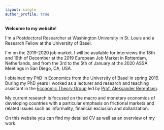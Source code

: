 ```yaml
---
layout: single
author_profile: true
---
```


**Welcome to my website!**

I'm a Postdoctoral Researcher at Washington University in St. Louis and a Research Fellow at the University of Basel.

I'm on the 2019-2020 job market. I will be available for interviews the 18th and 19th of December at the 2019 European Job Market in Rotterdam, Netherlands, and from the 3rd to the 5th of January at the 2020 ASSA Meetings in San Diego, CA, USA.

I obtained my PhD in Economics from the University of Basel in spring 2019. During my PhD years I worked as a lecturer and research and teaching assistant in the [Economic Theory Group](https://wwz.unibas.ch/en/economictheory/) led by [Prof. Aleksander Berentsen](https://wwz.unibas.ch/en/berentsen/).

My current research is focused on the macro and monetary economics of developing countries with a particular emphasis on frictional markets and related issues such as informality, financial exclusion and dollarization.

On this website you can find my detailed CV as well as an overview of my work.
